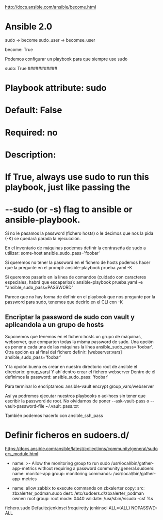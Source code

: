 http://docs.ansible.com/ansible/become.html

# Ansible 2.0
sudo -> become
sudo_user -> becomse_user


become: True

Podemos configurar un playbook para que siempre use sudo

  sudo: True
  ###########
  # Playbook attribute: sudo
  # Default: False
  # Required: no
  # Description:
  #   If True, always use sudo to run this playbook, just like passing the
  #   --sudo (or -s) flag to ansible or ansible-playbook.

Si no le pasamos la password (fichero hosts) o le decimos que nos la pida (-K) se quedará parada la ejecucción.


En el inventario de máquinas podemos definir la contraseña de sudo a utilizar:
some-host ansible_sudo_pass='foobar'


Si queremos no tener la password en el fichero de hosts podemos hacer que la pregunte en el prompt:
ansible-playbook prueba.yaml -K

Si queremos pasarlo en la línea de comandos (cuidado con caracteres especiales, habrá que escaparlos):
ansible-playbook prueba.yaml -e "ansible_sudo_pass=PASSWORD"

Parece que no hay forma de definir en el playbook que nos pregunte por la password para sudo, tenemos que decirlo en el CLI con -K


## Encriptar la password de sudo con vault y aplicandola a un grupo de hosts ##
Suponemos que tenemos en el fichero hosts un grupo de máquinas, webserver, que comparten todas la misma password de sudo.
Una opción es poner a cada una de las máquinas la línea ansible_sudo_pass='foobar'.
Otra opción es al final del fichero definir:
[webserver:vars]
ansible_sudo_pass='foobar'

Y la opción buena es crear en nuestro directorio root de ansible el directorio:
group_vars/
Y ahí dentro crear el fichero webserver
Dentro de él definimos la password:
ansible_sudo_pass: 'foobar'

Para terminar lo encriptamos:
ansible-vault encrypt group_vars/webserver

Así ya podremos ejecutar nuestros playbooks o ad-hocs sin tener que escribir la password de root.
No olvidarnos de poner
--ask-vault-pass
o
--vault-password-file ~/.vault_pass.txt


También podemos hacerlo con ansible_ssh_pass


# Definir ficheros en sudoers.d/
https://docs.ansible.com/ansible/latest/collections/community/general/sudoers_module.html
- name: >-
    Allow the monitoring group to run sudo /usr/local/bin/gather-app-metrics
    without requiring a password
  community.general.sudoers:
    name: monitor-app
    group: monitoring
    commands: /usr/local/bin/gather-app-metrics

- name: allow zabbix to execute commands on zbxalerter
  copy:
    src: zbxalerter_podman.sudo
    dest: /etc/sudoers.d/zbxalerter_podman
    owner: root
    group: root
    mode: 0440
    validate: /usr/sbin/visudo -csf %s


fichero.sudo
Defaults:jenkinsci !requiretty
jenkinsci ALL=(ALL) NOPASSWD: ALL

